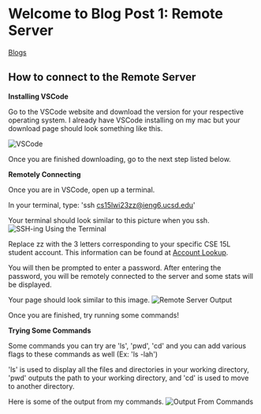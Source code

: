 # Welcome to Blog Post 1: Remote Server

[Blogs](https://ashishsdalvi.github.io/cse15l-lab-reports/testing)

## How to connect to the Remote Server

**Installing VSCode** 

Go to the VSCode website and download the version for your respective operating system. I already have VSCode installing on my mac but your download page should look something like this. 

![VSCode](https://ashishsdalvi.github.io/cse15l-lab-reports/VSCode_Download.png)

Once you are finished downloading, go to the next step listed below. 


**Remotely Connecting**

Once you are in VSCode, open up a terminal.

In your terminal, type: 'ssh cs15lwi23zz@ieng6.ucsd.edu'

Your terminal should look similar to this picture when you ssh.
![SSH-ing Using the Terminal](https://ashishsdalvi.github.io/cse15l-lab-reports/ssh-ing.png)

Replace zz with the 3 letters corresponding to your specific CSE 15L student account. 
This information can be found at [Account Lookup](https://sdacs.ucsd.edu/~icc/index.php).

You will then be prompted to enter a password. After entering the password, you will be remotely connected to the server 
and some stats will be displayed. 

Your page should look similar to this image.
![Remote Server Output](https://ashishsdalvi.github.io/cse15l-lab-reports/Remote_Server_Output.png)

Once you are finished, try running some commands!

**Trying Some Commands**

Some commands you can try are 'ls', 'pwd', 'cd' and you can add various flags to these commands as well (Ex: 'ls -lah')

'ls' is used to display all the files and directories in your working directory, 'pwd' outputs the path to your working directory, and 'cd' is used to move to another directory.

Here is some of the output from my commands. 
![Output From Commands](https://ashishsdalvi.github.io/cse15l-lab-reports/Command_Output.png)
